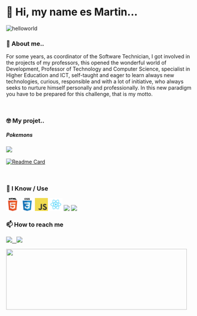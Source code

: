 <h1>👋 Hi, my name es Martin... </h1>

![helloworld](https://user-images.githubusercontent.com/8354821/157750321-439f165c-d42d-4f22-b54d-1f4014ca0186.gif)

<h3>💬 About me..</h3>
<p>For some years, as coordinator of the Software Technician, I got involved in the projects of my professors, this opened the wonderful world of Development, Professor of Technology and Computer Science, specialist in Higher Education and ICT, self-taught and eager to learn always new technologies, curious, responsible and with a lot of initiative, who always seeks to nurture himself personally and professionally. In this new paradigm you have to be prepared for this challenge, that is my motto.</p>
<br/>
<h3>🤓 My projet..</h3>

<span >
  <h5>Pokemons</h5>
<a href="https://github.com/martinjuncos/PI-Pokemon.git" ><img width="5%" src="https://wallpaperaccess.com/full/697708.jpg">
</span>

[![Readme Card](https://github-readme-stats.vercel.app/api/pin/?username=martinjuncos&repo=Pokemons)](https://github.com/martinjuncos/PI-Pokemon.git)

<br/>
<h3>🧠 I Know / Use</h3>
<code><img height="35" src="https://raw.githubusercontent.com/github/explore/80688e429a7d4ef2fca1e82350fe8e3517d3494d/topics/html/html.png"></code>
<code><img height="35" src="https://raw.githubusercontent.com/github/explore/80688e429a7d4ef2fca1e82350fe8e3517d3494d/topics/css/css.png"></code>
<code><img height="35" src="https://raw.githubusercontent.com/github/explore/80688e429a7d4ef2fca1e82350fe8e3517d3494d/topics/javascript/javascript.png"></code>
<code><img height="35" src="https://raw.githubusercontent.com/github/explore/80688e429a7d4ef2fca1e82350fe8e3517d3494d/topics/react/react.png"></code>
<code><img height="35" src="https://w1.pngwing.com/pngs/885/534/png-transparent-green-grass-nodejs-javascript-react-mean-angularjs-logo-symbol.png"></code>
<code><img height="35" src="https://e7.pngegg.com/pngimages/738/738/png-clipart-postgresql-database-logo-application-software-computer-software-mysql-logo-blue-text.png"></code>
<br/>
<h3>📫  How to reach me</h3>
<span >
<a href="https://www.linkedin.com/in/carlos-martin-juncos/" ><img width="5%" src="https://w7.pngwing.com/pngs/511/605/png-transparent-in-logo-linkedin-diduco-ab-icon-linkedin-blue-angle-text-thumbnail.png"> &nbsp;
<a href="mailto:prof.mcjuncos@gmail.com" ><img width="5%" src="https://w7.pngwing.com/pngs/877/133/png-transparent-google-mail-logo-gmail-computer-icons-logo-email-gmail-angle-text-rectangle-thumbnail.png">
</span>
  <br/> 
  <p>
  <img align="left" width="490" height="165" src="https://github-readme-stats.vercel.app/api?username=martinjuncos&show_icons=true&hide_border=false&line_height=20&title_color=f69673&icon_color=1b93c9&show_owner=true"/>
 <p>
 
